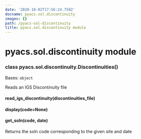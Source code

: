 ```yaml
---
date: '2020-10-02T17:56:24.758Z'
docname: pyacs.sol.discontinuity
images: {}
path: /pyacs-sol-discontinuity
title: pyacs.sol.discontinuity module
---
```


# pyacs.sol.discontinuity module


### class pyacs.sol.discontinuity.Discontinuities()
Bases: `object`

Reads an IGS Discontinuity file


#### read_igs_discontinuity(discontinuities_file)

#### display(code=None)

#### get_soln(code, date)
Returns the soln code corresponding to the given site and date
